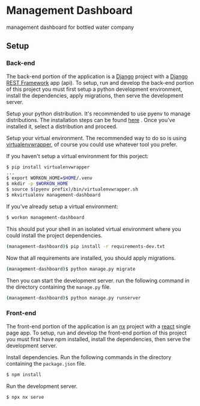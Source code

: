 #  Management Dashboard
management dashboard for bottled water company

##  Setup
### Back-end
The back-end portion of the application is a [Django](https://www.djangoproject.com/) project with a [Django REST Framework](https://www.django-rest-framework.org/) app (api). To setup, run and develop the back-end portion of this project you must first setup a python development environment, install the dependencies, apply migrations, then serve the development server.

Setup your python distribution. It's recommended to use pyenv to manage distributions. The installation steps can be found [here](https://realpython.com/intro-to-pyenv/#why-use-pyenv) . Once you've installed it, select a distribution and proceed.

Setup your virtual environment. The recommended way to do so is using [virtualenvwrapper](https://virtualenvwrapper.readthedocs.io/en/latest/), of course you could use whatever tool you prefer.

If you haven't setup a virtual environment for this porject:
```sh
$ pip install virtualenvwrapper
...
$ export WORKON_HOME=$HOME/.venv
$ mkdir -p $WORKON_HOME
$ source $(pyenv prefix)/bin/virtualenvwrapper.sh
$ mkvirtualenv management-dashboard
```
If you've already setup a virtual environment:
```sh
$ workon management-dashboard
```
This should put your shell in an isolated virtual environment where you could install the project dependencies.
```sh
(management-dashboard)$ pip install -r requirements-dev.txt
```
Now that all requirements are installed, you should apply migrations.
```sh
(management-dashboard)$ python manage.py migrate
```
Then you can start the development server. run the following command in the directory containing the `manage.py` file.
```sh
(management-dashboard)$ python manage.py runserver
```
###  Front-end
The front-end portion of the application is an [nx](https://nx.dev/) project with a [react](https://react.dev/) single page app. To setup, run and develop the front-end portion of this project you must first have npm installed, install the dependencies, then serve the development server.

Install dependencies. Run the following commands in the directory containing the `package.json` file.
```sh
$ npm install
```
Run the development server.
```sh
$ npx nx serve
```
